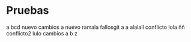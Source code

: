 # Pruebas
a bcd
nuevo
cambios
a
nuevo ramala
fallosgit 
a
a
alalall
conflicto
lola
ññ
conflicto2
lulo
cambios
a
b
z